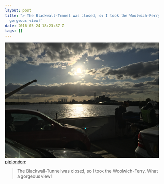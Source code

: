 ```yaml
---
layout: post
title: "> The Blackwall-Tunnel was closed, so I took the Woolwich-Ferry. What a
  gorgeous view!"
date: 2016-05-24 18:23:37 Z
tags: []
---
```

![](/media/2016/05/144866495719.jpg)
[piplondon](http://pipobscure.uk/post/144866489077/the-blackwall-tunnel-was-closed-so-i-took-the):

> The Blackwall-Tunnel was closed, so I took the Woolwich-Ferry. What a gorgeous view!
